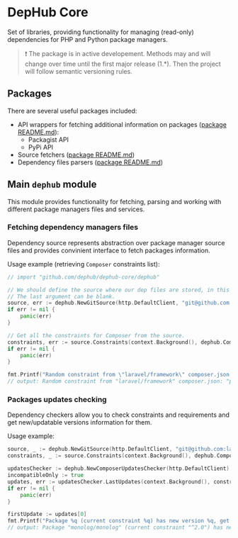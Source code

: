 # DepHub Core

Set of libraries, providing functionality for managing (read-only) dependencies for PHP and Python package managers.

> :exclamation: The package is in active developement. Methods may and will change over time until the first major release (1.\*). Then the project will follow semantic versioning rules.

## Packages

There are several useful packages included:

- API wrappers for fetching additional information on packages ([package README.md](/providers/api/README.md)):
  - Packagist API
  - PyPi API
- Source fetchers ([package README.md](/providers/fetchers/README.md))
- Dependency files parsers ([package README.md](/providers/parsers/README.md))

## Main `dephub` module

This module provides functionality for fetching, parsing and working with different package managers files and services.

### Fetching dependency managers files

Dependency source represents abstraction over package manager source files and provides convinient interface to fetch packages information.

Usage example (retrieving `Composer` constraints list):

```go
// import "github.com/dephub/dephub-core/dephub"

// We should define the source where our dep files are stored, in this example we will use the Git source.
// The last argument can be blank.
source, err := dephub.NewGitSource(http.DefaultClient, "git@github.com:laravel/framework.git", "master")
if err != nil {
    panic(err)
}

// Get all the constraints for Composer from the source.
constraints, err := source.Constraints(context.Background(), dephub.ComposerType)
if err != nil {
    panic(err)
}

fmt.Printf("Random constraint from \"laravel/framework\" composer.json: %q:%q \n", constraints[0].Name, constraints[0].Version)
// output: Random constraint from "laravel/framework" composer.json: "psr/simple-cache":"^1.0"
```

### Packages updates checking

Dependency checkers allow you to check constraints and requirements and get new/updatable versions information for them.

Usage example:

```go
source, _ := dephub.NewGitSource(http.DefaultClient, "git@github.com:laravel/framework.git", "master")
constraints, _ := source.Constraints(context.Background(), dephub.ComposerType)

updatesChecker := dephub.NewComposerUpdatesChecker(http.DefaultClient)
incompatibleOnly := true
updates, err := updatesChecker.LastUpdates(context.Background(), constraints, incompatibleOnly)
if err != nil {
    panic(err)
}

firstUpdate := updates[0]
fmt.Printf("Package %q (current constraint %q) has new version %q, get info on %q", firstUpdate.Name, firstUpdate.CurrentConstraint, firstUpdate.Version, firstUpdate.URL)
// output: Package "monolog/monolog" (current constraint "^2.0") has new version "2.2.0", get info on "https://github.com/Seldaek/monolog.git"
```
